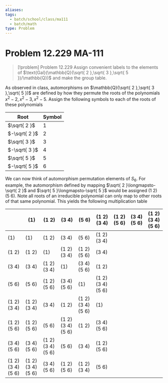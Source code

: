 ```yaml
---
aliases: 
tags:
  - batch/school/class/ma111
  - batch/math
type: Problem
---
```

# Problem 12.229 MA-111

> [!problem] Problem 12.229
> Assign convenient labels to the elements of $\text{Gal}(\mathbb{Q}(\sqrt{ 2 },\sqrt{ 3 },\sqrt{ 5 })/\mathbb{Q})$ and make the group table.

As observed in class, automorphisms on $\mathbb{Q}(\sqrt{ 2 },\sqrt{ 3 },\sqrt{ 5 })$ are defined by how they permute the roots of the polynomials $x^{2}-2, x^{2}-3,x^{2}-5$. Assign the following symbols to each of the roots of these polynomials

| Root | Symbol |
| ---- | ---- |
| $\sqrt{ 2 }$ | 1 |
| $-\sqrt{ 2 }$ | 2 |
| $\sqrt{ 3 }$ | 3 |
| $-\sqrt{ 3 }$ | 4 |
| $\sqrt{ 5 }$ | 5 |
| $-\sqrt{ 5 }$ | 6 |
We can now think of automorphism permutation elements of $S_{6}$. For example, the automorphism defined by mapping $\sqrt{ 2 }\longmapsto-\sqrt{ 2 }$ and $\sqrt{ 5 }\longmapsto-\sqrt{ 5 }$ would be assigned $(1\ 2)(5\ 6)$. Note all roots of an irreducible polynomial can only map to other roots of that same polynomial. This yields the following multiplication table

<div class="page-break" style="page-break-after: always;"></div> 

|  | $(1)$ | $(1\ 2)$ | $(3\ 4)$ | $(5\ 6)$ | $(1\ 2)(3\ 4)$ | $(1\ 2)(5\ 6)$ | $(3\ 4)(5\ 6)$ | $(1\ 2)(3\ 4)(5\ 6)$ |
| ---- | ---- | ---- | ---- | ---- | ---- | ---- | ---- | ---- |
| $(1)$ | $(1)$ | $(1\ 2)$ | $(3\ 4)$ | $(5\ 6)$ | $(1\ 2)(3\ 4)$ |  |  |  |
| $(1\ 2)$ | $(1\ 2)$ | $(1)$ | $(1\ 2)(3\ 4)$ | $(1\ 2)(5\ 6)$ | $(3\ 4)$ |  |  |  |
| $(3\ 4)$ | $(3\ 4)$ | $(1\ 2)(3\ 4)$ | $(1)$ | $(3\ 4)(5\ 6)$ | $(1\ 2)$ |  |  |  |
| $(5\ 6)$ | $(5\ 6)$ | $(1\ 2)(5\ 6)$ | $(3\ 4)(5\ 6)$ | $(1)$ | $(1\ 2)(3\ 4)(5\ 6)$ |  |  |  |
| $(1\ 2)(3\ 4)$ | $(1\ 2)(3\ 4)$ | $(3\ 4)$ | $(1\ 2)$ | $(1\ 2)(3\ 4)(5\ 6)$ | $(1)$ |  |  |  |
| $(1\ 2)(5\ 6)$ | $(1\ 2)(5\ 6)$ | $(5\ 6)$ | $(1\ 2)(3\ 4)(5\ 6)$ | $(1\ 2)$ | $(3\ 4)(5\ 6)$ |  |  |  |
| $(3\ 4)(5\ 6)$ | $(3\ 4)(5\ 6)$ | $(1\ 2)(3\ 4)(5\ 6)$ | $(5\ 6)$ | $(3\ 4)$ | $(1\ 2)(5\ 6)$ |  |  |  |
| $(1\ 2)(3\ 4)(5\ 6)$ | $(1\ 2)(3\ 4)(5\ 6)$ | $(3\ 4)(5\ 6)$ | $(1\ 2)(5\ 6)$ | $(1\ 2)(3\ 4)$ | $(5\ 6)$ |  |  |  |
